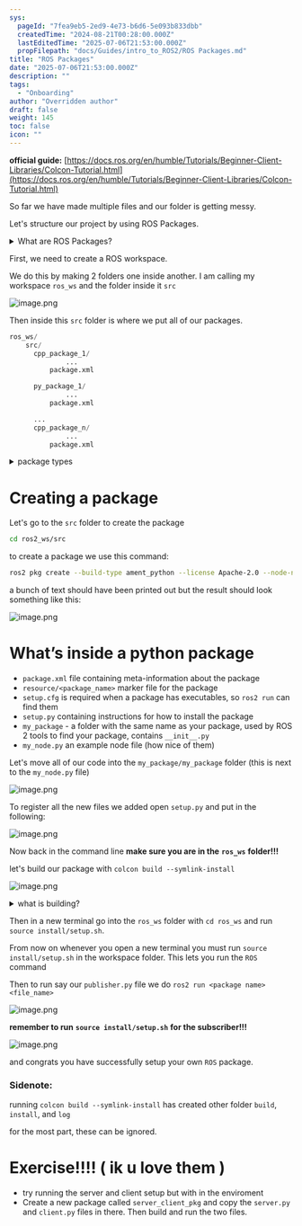 ```yaml
---
sys:
  pageId: "7fea9eb5-2ed9-4e73-b6d6-5e093b833dbb"
  createdTime: "2024-08-21T00:28:00.000Z"
  lastEditedTime: "2025-07-06T21:53:00.000Z"
  propFilepath: "docs/Guides/intro_to_ROS2/ROS Packages.md"
title: "ROS Packages"
date: "2025-07-06T21:53:00.000Z"
description: ""
tags:
  - "Onboarding"
author: "Overridden author"
draft: false
weight: 145
toc: false
icon: ""
---
```


**official guide:** [https://docs.ros.org/en/humble/Tutorials/Beginner-Client-Libraries/Colcon-Tutorial.html](https://docs.ros.org/en/humble/Tutorials/Beginner-Client-Libraries/Colcon-Tutorial.html)

So far we have made multiple files and our folder is getting messy.

Let's structure our project by using ROS Packages.

<details>
      <summary>What are ROS Packages?</summary>
      ROS Packages are, as the name implies, packages of code that are highly sharable between ROS developers.
  </details>

First, we need to create a ROS workspace.

We do this by making 2 folders one inside another. I am calling my workspace `ros_ws` and the folder inside it `src`

![image.png](https://prod-files-secure.s3.us-west-2.amazonaws.com/d518164a-d88e-44d1-a4ee-3adb3bd8bce0/70706947-fd18-4537-a67b-e12946812d31/image.png?X-Amz-Algorithm=AWS4-HMAC-SHA256&X-Amz-Content-Sha256=UNSIGNED-PAYLOAD&X-Amz-Credential=ASIAZI2LB466XTJRHCUG%2F20250726%2Fus-west-2%2Fs3%2Faws4_request&X-Amz-Date=20250726T220837Z&X-Amz-Expires=3600&X-Amz-Security-Token=IQoJb3JpZ2luX2VjED0aCXVzLXdlc3QtMiJIMEYCIQDBEhtJFvMKMbXmjK6IQpyM56vrc22YMXbNmBIhW%2BxRqwIhAOYqxTA6wQF8KoLjFOQM5HE%2F36CeYvEAsuLs4dnoHehjKv8DCGYQABoMNjM3NDIzMTgzODA1IgxjkWt5l%2FZoimqAn0wq3AMQVim3dBqZY8YrQwHubpodhYyzk8iLK%2FtCT1tdKirRZb8XRj6HAdHucYzAsLEWNnejIrOvjrN9jnaneeIfkbdVt%2FwyPxO2JHJgNj3n4XlQzdRffjr9iqqtjc5uyhzxuJs%2BmeMOQ%2FfLMRYVPfooTJPEFFCaVvmuSZzDvXtoPmDvvwup2BIDSgCr2Hqd9UCeOtqTON3wGZt1UN%2Bot%2F%2BorVa%2BK7wgELHGCNk4957iac0aTX4g21WpjoTZxmBMDd4FGY2XJ9YJXf5OSElrf1wVBg1M9nYlqATO4kJVHTttT1Q2bnnisDxI265cz8BaAYbXAZkINtWReXMGMX54EV2xzsm5kr0XwRCulkMGRu%2B5N%2BSibp7EGuvldbpUT893rexmh1gFLT%2Byd%2BVTftSUgqSi3FRwQj1t%2FTJEGdevMvad3MIkXRCSPO9nm2AHGQZg7I5dRWg9ava7WGXG5wH%2FexiBfdOdQzbvXKY1HkH87gYoInVML9Av0bTrpnk3tI75yNe2EMfsUT36CwIp4vI%2BWE4OEbI4rj8xKw4QBaL3Q7ojKmoiOkDphnJMh%2B4nTmFRjZ5cTAEesAXdXchh1xDgQBsKCXL0MKecYxWdl0tRy2e%2BO3J%2FhFLlg4DLWFSmmIl9FTCx%2F5TEBjqkAW%2FYPjOEwckL2RESqgizpukZNvWbGz8jOtqQ6j6g0Ui4%2FM3sEhDk6Jiw1ujIHzdCS7%2FU2RxS8PMlDky7LY0qHaEFrcTbkj0Ff4NA6tIhmDj7%2FIEWoS%2FDyFYmjOFvOGe0FdrLgLgm9uWu4K%2Bp6rmTOhyj7rJV%2BF4C8gRr9khchPwSbDB0B79YZ3QYocF3knjx%2BSIJP7Xm9lOA8jebPcLS7aLXr%2B2k&X-Amz-Signature=a9e5f4e0d02b8c04b0e8309baba9f685c3cc89a876d03aaff87f597f6e25b695&X-Amz-SignedHeaders=host&x-amz-checksum-mode=ENABLED&x-id=GetObject)

Then inside this `src` folder is where we put all of our packages.

```python
ros_ws/
    src/
      cpp_package_1/
		      ...
          package.xml

      py_package_1/
		      ...
          package.xml

      ...
      cpp_package_n/
		      ...
          package.xml

```

<details>

<summary>package types</summary>

packages can be either `C++` or python.

the intern file structure is different for each but for this guide we will stick to creating python packages

</details>

# Creating a package

Let's go to the `src` folder to create the package

```bash
cd ros2_ws/src
```

to create a package we use this command:

```bash
ros2 pkg create --build-type ament_python --license Apache-2.0 --node-name my_node my_package
```

a bunch of text should have been printed out but the result should look something like this:

![image.png](https://prod-files-secure.s3.us-west-2.amazonaws.com/d518164a-d88e-44d1-a4ee-3adb3bd8bce0/e6cf1e3f-8512-4a3e-b131-079f800bf3e8/image.png?X-Amz-Algorithm=AWS4-HMAC-SHA256&X-Amz-Content-Sha256=UNSIGNED-PAYLOAD&X-Amz-Credential=ASIAZI2LB466XTJRHCUG%2F20250726%2Fus-west-2%2Fs3%2Faws4_request&X-Amz-Date=20250726T220837Z&X-Amz-Expires=3600&X-Amz-Security-Token=IQoJb3JpZ2luX2VjED0aCXVzLXdlc3QtMiJIMEYCIQDBEhtJFvMKMbXmjK6IQpyM56vrc22YMXbNmBIhW%2BxRqwIhAOYqxTA6wQF8KoLjFOQM5HE%2F36CeYvEAsuLs4dnoHehjKv8DCGYQABoMNjM3NDIzMTgzODA1IgxjkWt5l%2FZoimqAn0wq3AMQVim3dBqZY8YrQwHubpodhYyzk8iLK%2FtCT1tdKirRZb8XRj6HAdHucYzAsLEWNnejIrOvjrN9jnaneeIfkbdVt%2FwyPxO2JHJgNj3n4XlQzdRffjr9iqqtjc5uyhzxuJs%2BmeMOQ%2FfLMRYVPfooTJPEFFCaVvmuSZzDvXtoPmDvvwup2BIDSgCr2Hqd9UCeOtqTON3wGZt1UN%2Bot%2F%2BorVa%2BK7wgELHGCNk4957iac0aTX4g21WpjoTZxmBMDd4FGY2XJ9YJXf5OSElrf1wVBg1M9nYlqATO4kJVHTttT1Q2bnnisDxI265cz8BaAYbXAZkINtWReXMGMX54EV2xzsm5kr0XwRCulkMGRu%2B5N%2BSibp7EGuvldbpUT893rexmh1gFLT%2Byd%2BVTftSUgqSi3FRwQj1t%2FTJEGdevMvad3MIkXRCSPO9nm2AHGQZg7I5dRWg9ava7WGXG5wH%2FexiBfdOdQzbvXKY1HkH87gYoInVML9Av0bTrpnk3tI75yNe2EMfsUT36CwIp4vI%2BWE4OEbI4rj8xKw4QBaL3Q7ojKmoiOkDphnJMh%2B4nTmFRjZ5cTAEesAXdXchh1xDgQBsKCXL0MKecYxWdl0tRy2e%2BO3J%2FhFLlg4DLWFSmmIl9FTCx%2F5TEBjqkAW%2FYPjOEwckL2RESqgizpukZNvWbGz8jOtqQ6j6g0Ui4%2FM3sEhDk6Jiw1ujIHzdCS7%2FU2RxS8PMlDky7LY0qHaEFrcTbkj0Ff4NA6tIhmDj7%2FIEWoS%2FDyFYmjOFvOGe0FdrLgLgm9uWu4K%2Bp6rmTOhyj7rJV%2BF4C8gRr9khchPwSbDB0B79YZ3QYocF3knjx%2BSIJP7Xm9lOA8jebPcLS7aLXr%2B2k&X-Amz-Signature=5446eae71de8c9d8fdb4bec437474eff4430026ded308b35691114db5adb5510&X-Amz-SignedHeaders=host&x-amz-checksum-mode=ENABLED&x-id=GetObject)

# What’s inside a python package

- `package.xml` file containing meta-information about the package
- `resource/<package_name>` marker file for the package
- `setup.cfg` is required when a package has executables, so `ros2 run` can find them
- `setup.py` containing instructions for how to install the package
- `my_package` - a folder with the same name as your package, used by ROS 2 tools to find your package, contains `__init__.py`
- `my_node.py` an example node file (how nice of them)

Let's move all of our code into the `my_package/my_package` folder (this is next to the `my_node.py` file)

![image.png](https://prod-files-secure.s3.us-west-2.amazonaws.com/d518164a-d88e-44d1-a4ee-3adb3bd8bce0/9ce58f11-0da9-4d3e-b86d-506a9685d378/image.png?X-Amz-Algorithm=AWS4-HMAC-SHA256&X-Amz-Content-Sha256=UNSIGNED-PAYLOAD&X-Amz-Credential=ASIAZI2LB466XTJRHCUG%2F20250726%2Fus-west-2%2Fs3%2Faws4_request&X-Amz-Date=20250726T220837Z&X-Amz-Expires=3600&X-Amz-Security-Token=IQoJb3JpZ2luX2VjED0aCXVzLXdlc3QtMiJIMEYCIQDBEhtJFvMKMbXmjK6IQpyM56vrc22YMXbNmBIhW%2BxRqwIhAOYqxTA6wQF8KoLjFOQM5HE%2F36CeYvEAsuLs4dnoHehjKv8DCGYQABoMNjM3NDIzMTgzODA1IgxjkWt5l%2FZoimqAn0wq3AMQVim3dBqZY8YrQwHubpodhYyzk8iLK%2FtCT1tdKirRZb8XRj6HAdHucYzAsLEWNnejIrOvjrN9jnaneeIfkbdVt%2FwyPxO2JHJgNj3n4XlQzdRffjr9iqqtjc5uyhzxuJs%2BmeMOQ%2FfLMRYVPfooTJPEFFCaVvmuSZzDvXtoPmDvvwup2BIDSgCr2Hqd9UCeOtqTON3wGZt1UN%2Bot%2F%2BorVa%2BK7wgELHGCNk4957iac0aTX4g21WpjoTZxmBMDd4FGY2XJ9YJXf5OSElrf1wVBg1M9nYlqATO4kJVHTttT1Q2bnnisDxI265cz8BaAYbXAZkINtWReXMGMX54EV2xzsm5kr0XwRCulkMGRu%2B5N%2BSibp7EGuvldbpUT893rexmh1gFLT%2Byd%2BVTftSUgqSi3FRwQj1t%2FTJEGdevMvad3MIkXRCSPO9nm2AHGQZg7I5dRWg9ava7WGXG5wH%2FexiBfdOdQzbvXKY1HkH87gYoInVML9Av0bTrpnk3tI75yNe2EMfsUT36CwIp4vI%2BWE4OEbI4rj8xKw4QBaL3Q7ojKmoiOkDphnJMh%2B4nTmFRjZ5cTAEesAXdXchh1xDgQBsKCXL0MKecYxWdl0tRy2e%2BO3J%2FhFLlg4DLWFSmmIl9FTCx%2F5TEBjqkAW%2FYPjOEwckL2RESqgizpukZNvWbGz8jOtqQ6j6g0Ui4%2FM3sEhDk6Jiw1ujIHzdCS7%2FU2RxS8PMlDky7LY0qHaEFrcTbkj0Ff4NA6tIhmDj7%2FIEWoS%2FDyFYmjOFvOGe0FdrLgLgm9uWu4K%2Bp6rmTOhyj7rJV%2BF4C8gRr9khchPwSbDB0B79YZ3QYocF3knjx%2BSIJP7Xm9lOA8jebPcLS7aLXr%2B2k&X-Amz-Signature=ee3a7570b9085003214280b5f5a97d91382731734ed6b38eeec5d39d383ef651&X-Amz-SignedHeaders=host&x-amz-checksum-mode=ENABLED&x-id=GetObject)

To register all the new files we added open `setup.py` and put in the following:

![image.png](https://prod-files-secure.s3.us-west-2.amazonaws.com/d518164a-d88e-44d1-a4ee-3adb3bd8bce0/1cd7c262-4cae-4496-9d75-c178537d24a2/image.png?X-Amz-Algorithm=AWS4-HMAC-SHA256&X-Amz-Content-Sha256=UNSIGNED-PAYLOAD&X-Amz-Credential=ASIAZI2LB466XTJRHCUG%2F20250726%2Fus-west-2%2Fs3%2Faws4_request&X-Amz-Date=20250726T220837Z&X-Amz-Expires=3600&X-Amz-Security-Token=IQoJb3JpZ2luX2VjED0aCXVzLXdlc3QtMiJIMEYCIQDBEhtJFvMKMbXmjK6IQpyM56vrc22YMXbNmBIhW%2BxRqwIhAOYqxTA6wQF8KoLjFOQM5HE%2F36CeYvEAsuLs4dnoHehjKv8DCGYQABoMNjM3NDIzMTgzODA1IgxjkWt5l%2FZoimqAn0wq3AMQVim3dBqZY8YrQwHubpodhYyzk8iLK%2FtCT1tdKirRZb8XRj6HAdHucYzAsLEWNnejIrOvjrN9jnaneeIfkbdVt%2FwyPxO2JHJgNj3n4XlQzdRffjr9iqqtjc5uyhzxuJs%2BmeMOQ%2FfLMRYVPfooTJPEFFCaVvmuSZzDvXtoPmDvvwup2BIDSgCr2Hqd9UCeOtqTON3wGZt1UN%2Bot%2F%2BorVa%2BK7wgELHGCNk4957iac0aTX4g21WpjoTZxmBMDd4FGY2XJ9YJXf5OSElrf1wVBg1M9nYlqATO4kJVHTttT1Q2bnnisDxI265cz8BaAYbXAZkINtWReXMGMX54EV2xzsm5kr0XwRCulkMGRu%2B5N%2BSibp7EGuvldbpUT893rexmh1gFLT%2Byd%2BVTftSUgqSi3FRwQj1t%2FTJEGdevMvad3MIkXRCSPO9nm2AHGQZg7I5dRWg9ava7WGXG5wH%2FexiBfdOdQzbvXKY1HkH87gYoInVML9Av0bTrpnk3tI75yNe2EMfsUT36CwIp4vI%2BWE4OEbI4rj8xKw4QBaL3Q7ojKmoiOkDphnJMh%2B4nTmFRjZ5cTAEesAXdXchh1xDgQBsKCXL0MKecYxWdl0tRy2e%2BO3J%2FhFLlg4DLWFSmmIl9FTCx%2F5TEBjqkAW%2FYPjOEwckL2RESqgizpukZNvWbGz8jOtqQ6j6g0Ui4%2FM3sEhDk6Jiw1ujIHzdCS7%2FU2RxS8PMlDky7LY0qHaEFrcTbkj0Ff4NA6tIhmDj7%2FIEWoS%2FDyFYmjOFvOGe0FdrLgLgm9uWu4K%2Bp6rmTOhyj7rJV%2BF4C8gRr9khchPwSbDB0B79YZ3QYocF3knjx%2BSIJP7Xm9lOA8jebPcLS7aLXr%2B2k&X-Amz-Signature=65dae2ee1bbf6697b870157dece2b2b4d9fad1ae1b7248859267edd1f9b0f4e1&X-Amz-SignedHeaders=host&x-amz-checksum-mode=ENABLED&x-id=GetObject)

Now back in the command line **make sure you are in the** **`ros_ws`** **folder!!!**

let's build our package with `colcon build --symlink-install`

![image.png](https://prod-files-secure.s3.us-west-2.amazonaws.com/d518164a-d88e-44d1-a4ee-3adb3bd8bce0/2f2a0d27-b173-48fd-b189-5f5c0ce65619/image.png?X-Amz-Algorithm=AWS4-HMAC-SHA256&X-Amz-Content-Sha256=UNSIGNED-PAYLOAD&X-Amz-Credential=ASIAZI2LB466XTJRHCUG%2F20250726%2Fus-west-2%2Fs3%2Faws4_request&X-Amz-Date=20250726T220837Z&X-Amz-Expires=3600&X-Amz-Security-Token=IQoJb3JpZ2luX2VjED0aCXVzLXdlc3QtMiJIMEYCIQDBEhtJFvMKMbXmjK6IQpyM56vrc22YMXbNmBIhW%2BxRqwIhAOYqxTA6wQF8KoLjFOQM5HE%2F36CeYvEAsuLs4dnoHehjKv8DCGYQABoMNjM3NDIzMTgzODA1IgxjkWt5l%2FZoimqAn0wq3AMQVim3dBqZY8YrQwHubpodhYyzk8iLK%2FtCT1tdKirRZb8XRj6HAdHucYzAsLEWNnejIrOvjrN9jnaneeIfkbdVt%2FwyPxO2JHJgNj3n4XlQzdRffjr9iqqtjc5uyhzxuJs%2BmeMOQ%2FfLMRYVPfooTJPEFFCaVvmuSZzDvXtoPmDvvwup2BIDSgCr2Hqd9UCeOtqTON3wGZt1UN%2Bot%2F%2BorVa%2BK7wgELHGCNk4957iac0aTX4g21WpjoTZxmBMDd4FGY2XJ9YJXf5OSElrf1wVBg1M9nYlqATO4kJVHTttT1Q2bnnisDxI265cz8BaAYbXAZkINtWReXMGMX54EV2xzsm5kr0XwRCulkMGRu%2B5N%2BSibp7EGuvldbpUT893rexmh1gFLT%2Byd%2BVTftSUgqSi3FRwQj1t%2FTJEGdevMvad3MIkXRCSPO9nm2AHGQZg7I5dRWg9ava7WGXG5wH%2FexiBfdOdQzbvXKY1HkH87gYoInVML9Av0bTrpnk3tI75yNe2EMfsUT36CwIp4vI%2BWE4OEbI4rj8xKw4QBaL3Q7ojKmoiOkDphnJMh%2B4nTmFRjZ5cTAEesAXdXchh1xDgQBsKCXL0MKecYxWdl0tRy2e%2BO3J%2FhFLlg4DLWFSmmIl9FTCx%2F5TEBjqkAW%2FYPjOEwckL2RESqgizpukZNvWbGz8jOtqQ6j6g0Ui4%2FM3sEhDk6Jiw1ujIHzdCS7%2FU2RxS8PMlDky7LY0qHaEFrcTbkj0Ff4NA6tIhmDj7%2FIEWoS%2FDyFYmjOFvOGe0FdrLgLgm9uWu4K%2Bp6rmTOhyj7rJV%2BF4C8gRr9khchPwSbDB0B79YZ3QYocF3knjx%2BSIJP7Xm9lOA8jebPcLS7aLXr%2B2k&X-Amz-Signature=015a3cc3038299b72d3c41f298505a111208f84bf0576e3902edd3694f937b66&X-Amz-SignedHeaders=host&x-amz-checksum-mode=ENABLED&x-id=GetObject)

<details>

<summary>what is building?</summary>

if you are a CS major at Rose-Hulman you will learn the answer to this in CSSE132

but TLDR; is it combines all the code files into one program that can be run easily 

</details>

Then in a new terminal go into the `ros_ws` folder with `cd ros_ws` and run `source install/setup.sh`. 

From now on whenever you open a new terminal you must run `source install/setup.sh` in the workspace folder. This lets you run the `ROS` command

Then to run say our `publisher.py` file we do `ros2 run <package name> <file_name>`

![image.png](https://prod-files-secure.s3.us-west-2.amazonaws.com/d518164a-d88e-44d1-a4ee-3adb3bd8bce0/4f4b1219-3a44-4632-aa0a-ce3471699f59/image.png?X-Amz-Algorithm=AWS4-HMAC-SHA256&X-Amz-Content-Sha256=UNSIGNED-PAYLOAD&X-Amz-Credential=ASIAZI2LB466XTJRHCUG%2F20250726%2Fus-west-2%2Fs3%2Faws4_request&X-Amz-Date=20250726T220837Z&X-Amz-Expires=3600&X-Amz-Security-Token=IQoJb3JpZ2luX2VjED0aCXVzLXdlc3QtMiJIMEYCIQDBEhtJFvMKMbXmjK6IQpyM56vrc22YMXbNmBIhW%2BxRqwIhAOYqxTA6wQF8KoLjFOQM5HE%2F36CeYvEAsuLs4dnoHehjKv8DCGYQABoMNjM3NDIzMTgzODA1IgxjkWt5l%2FZoimqAn0wq3AMQVim3dBqZY8YrQwHubpodhYyzk8iLK%2FtCT1tdKirRZb8XRj6HAdHucYzAsLEWNnejIrOvjrN9jnaneeIfkbdVt%2FwyPxO2JHJgNj3n4XlQzdRffjr9iqqtjc5uyhzxuJs%2BmeMOQ%2FfLMRYVPfooTJPEFFCaVvmuSZzDvXtoPmDvvwup2BIDSgCr2Hqd9UCeOtqTON3wGZt1UN%2Bot%2F%2BorVa%2BK7wgELHGCNk4957iac0aTX4g21WpjoTZxmBMDd4FGY2XJ9YJXf5OSElrf1wVBg1M9nYlqATO4kJVHTttT1Q2bnnisDxI265cz8BaAYbXAZkINtWReXMGMX54EV2xzsm5kr0XwRCulkMGRu%2B5N%2BSibp7EGuvldbpUT893rexmh1gFLT%2Byd%2BVTftSUgqSi3FRwQj1t%2FTJEGdevMvad3MIkXRCSPO9nm2AHGQZg7I5dRWg9ava7WGXG5wH%2FexiBfdOdQzbvXKY1HkH87gYoInVML9Av0bTrpnk3tI75yNe2EMfsUT36CwIp4vI%2BWE4OEbI4rj8xKw4QBaL3Q7ojKmoiOkDphnJMh%2B4nTmFRjZ5cTAEesAXdXchh1xDgQBsKCXL0MKecYxWdl0tRy2e%2BO3J%2FhFLlg4DLWFSmmIl9FTCx%2F5TEBjqkAW%2FYPjOEwckL2RESqgizpukZNvWbGz8jOtqQ6j6g0Ui4%2FM3sEhDk6Jiw1ujIHzdCS7%2FU2RxS8PMlDky7LY0qHaEFrcTbkj0Ff4NA6tIhmDj7%2FIEWoS%2FDyFYmjOFvOGe0FdrLgLgm9uWu4K%2Bp6rmTOhyj7rJV%2BF4C8gRr9khchPwSbDB0B79YZ3QYocF3knjx%2BSIJP7Xm9lOA8jebPcLS7aLXr%2B2k&X-Amz-Signature=0a09ed23536203dc7d6077956f0eadc63c15a4bfb67dbcbac1503fdc64e3b411&X-Amz-SignedHeaders=host&x-amz-checksum-mode=ENABLED&x-id=GetObject)

**remember to run** **`source install/setup.sh`** **for the subscriber!!!**

![image.png](https://prod-files-secure.s3.us-west-2.amazonaws.com/d518164a-d88e-44d1-a4ee-3adb3bd8bce0/02121119-dad4-49ec-8356-c956108b4243/image.png?X-Amz-Algorithm=AWS4-HMAC-SHA256&X-Amz-Content-Sha256=UNSIGNED-PAYLOAD&X-Amz-Credential=ASIAZI2LB466XTJRHCUG%2F20250726%2Fus-west-2%2Fs3%2Faws4_request&X-Amz-Date=20250726T220837Z&X-Amz-Expires=3600&X-Amz-Security-Token=IQoJb3JpZ2luX2VjED0aCXVzLXdlc3QtMiJIMEYCIQDBEhtJFvMKMbXmjK6IQpyM56vrc22YMXbNmBIhW%2BxRqwIhAOYqxTA6wQF8KoLjFOQM5HE%2F36CeYvEAsuLs4dnoHehjKv8DCGYQABoMNjM3NDIzMTgzODA1IgxjkWt5l%2FZoimqAn0wq3AMQVim3dBqZY8YrQwHubpodhYyzk8iLK%2FtCT1tdKirRZb8XRj6HAdHucYzAsLEWNnejIrOvjrN9jnaneeIfkbdVt%2FwyPxO2JHJgNj3n4XlQzdRffjr9iqqtjc5uyhzxuJs%2BmeMOQ%2FfLMRYVPfooTJPEFFCaVvmuSZzDvXtoPmDvvwup2BIDSgCr2Hqd9UCeOtqTON3wGZt1UN%2Bot%2F%2BorVa%2BK7wgELHGCNk4957iac0aTX4g21WpjoTZxmBMDd4FGY2XJ9YJXf5OSElrf1wVBg1M9nYlqATO4kJVHTttT1Q2bnnisDxI265cz8BaAYbXAZkINtWReXMGMX54EV2xzsm5kr0XwRCulkMGRu%2B5N%2BSibp7EGuvldbpUT893rexmh1gFLT%2Byd%2BVTftSUgqSi3FRwQj1t%2FTJEGdevMvad3MIkXRCSPO9nm2AHGQZg7I5dRWg9ava7WGXG5wH%2FexiBfdOdQzbvXKY1HkH87gYoInVML9Av0bTrpnk3tI75yNe2EMfsUT36CwIp4vI%2BWE4OEbI4rj8xKw4QBaL3Q7ojKmoiOkDphnJMh%2B4nTmFRjZ5cTAEesAXdXchh1xDgQBsKCXL0MKecYxWdl0tRy2e%2BO3J%2FhFLlg4DLWFSmmIl9FTCx%2F5TEBjqkAW%2FYPjOEwckL2RESqgizpukZNvWbGz8jOtqQ6j6g0Ui4%2FM3sEhDk6Jiw1ujIHzdCS7%2FU2RxS8PMlDky7LY0qHaEFrcTbkj0Ff4NA6tIhmDj7%2FIEWoS%2FDyFYmjOFvOGe0FdrLgLgm9uWu4K%2Bp6rmTOhyj7rJV%2BF4C8gRr9khchPwSbDB0B79YZ3QYocF3knjx%2BSIJP7Xm9lOA8jebPcLS7aLXr%2B2k&X-Amz-Signature=361556d370d2ab96be95a663812905052d5b9a552b091e5959a87b00111dd218&X-Amz-SignedHeaders=host&x-amz-checksum-mode=ENABLED&x-id=GetObject)

and congrats you have successfully setup your own `ROS` package.

### Sidenote:

running `colcon build --symlink-install` has created other folder `build`, `install`, and `log`

for the most part, these can be ignored.

# Exercise!!!! ( ik u love them )

- try running the server and client setup but with in the enviroment
- Create a new package called `server_client_pkg` and copy the `server.py` and `client.py` files in there. Then build and run the two files.
